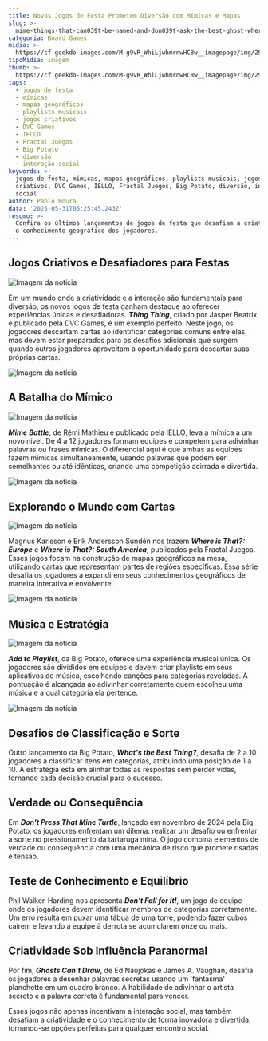 ```yaml
---
title: Novos Jogos de Festa Prometem Diversão com Mímicas e Mapas
slug: >-
  mime-things-that-can039t-be-named-and-don039t-ask-the-best-ghost-where-the-mine-turtle-is
categoria: Board Games
midia: >-
  https://cf.geekdo-images.com/M-g9vR_WhiLjwhmrnwHC8w__imagepage/img/2S4MecA_XdFiK8zMMgUtRuY32GY=/fit-in/900x600/filters:no_upscale():strip_icc()/pic8554052.png
tipoMidia: imagem
thumb: >-
  https://cf.geekdo-images.com/M-g9vR_WhiLjwhmrnwHC8w__imagepage/img/2S4MecA_XdFiK8zMMgUtRuY32GY=/fit-in/900x600/filters:no_upscale():strip_icc()/pic8554052.png
tags:
  - jogos de festa
  - mímicas
  - mapas geográficos
  - playlists musicais
  - jogos criativos
  - DVC Games
  - IELLO
  - Fractal Juegos
  - Big Potato
  - diversão
  - interação social
keywords: >-
  jogos de festa, mímicas, mapas geográficos, playlists musicais, jogos
  criativos, DVC Games, IELLO, Fractal Juegos, Big Potato, diversão, interação
  social
author: Pablo Moura
data: '2025-05-31T06:25:45.243Z'
resumo: >-
  Confira os últimos lançamentos de jogos de festa que desafiam a criatividade e
  o conhecimento geográfico dos jogadores.
---
```


## Jogos Criativos e Desafiadores para Festas

![Imagem da notícia](https://cf.geekdo-images.com/QliYoAhv73oXJjecz3JmPQ__imagepage/img/u_I6-EcliFl7B_GfsBVlaw3PCNw=/fit-in/900x600/filters:no_upscale():strip_icc()/pic8868125.jpg)

Em um mundo onde a criatividade e a interação são fundamentais para diversão, os novos jogos de festa ganham destaque ao oferecer experiências únicas e desafiadoras. **_Thing Thing_**, criado por Jasper Beatrix e publicado pela DVC Games, é um exemplo perfeito. Neste jogo, os jogadores descartam cartas ao identificar categorias comuns entre elas, mas devem estar preparados para os desafios adicionais que surgem quando outros jogadores aproveitam a oportunidade para descartar suas próprias cartas.

![Imagem da notícia](https://cf.geekdo-images.com/m9fureNMA4-xXN_ASvEpyA__imagepage/img/PCtgpQb7rN4ccVH0mk0CPUCZ9pw=/fit-in/900x600/filters:no_upscale():strip_icc()/pic8805795.jpg)

## A Batalha do Mímico

![Imagem da notícia](https://cf.geekdo-images.com/SnCmCIXbPnXSWxbRNwf0EQ__imagepage/img/h1uUxIjHvKBxQRAHyShUiTft4To=/fit-in/900x600/filters:no_upscale():strip_icc()/pic8805603.jpg)

**_Mime Battle_**, de Rémi Mathieu e publicado pela IELLO, leva a mímica a um novo nível. De 4 a 12 jogadores formam equipes e competem para adivinhar palavras ou frases mímicas. O diferencial aqui é que ambas as equipes fazem mímicas simultaneamente, usando palavras que podem ser semelhantes ou até idênticas, criando uma competição acirrada e divertida.

![Imagem da notícia](https://cf.geekdo-images.com/YB89ZVTLbsWEnsfSJEtgYQ__imagepage/img/8WZ401Y5zT4xeDh9Zw92ft5Btpk=/fit-in/900x600/filters:no_upscale():strip_icc()/pic8883364.jpg)

## Explorando o Mundo com Cartas

![Imagem da notícia](https://cf.geekdo-images.com/T5iUq1wK6FIPgaaVI8PYOQ__imagepage/img/xsO5bbIA-guCZ-p6Lq1pCIJEyJQ=/fit-in/900x600/filters:no_upscale():strip_icc()/pic8729449.jpg)

Magnus Karlsson e Erik Andersson Sundén nos trazem **_Where is That?: Europe_** e **_Where is That?: South America_**, publicados pela Fractal Juegos. Esses jogos focam na construção de mapas geográficos na mesa, utilizando cartas que representam partes de regiões específicas. Essa série desafia os jogadores a expandirem seus conhecimentos geográficos de maneira interativa e envolvente.

![Imagem da notícia](https://cf.geekdo-images.com/P127kDcr8rFof8xix0Mi3Q__imagepage/img/vahVMy_9MYcMiWm2tPkUikWaN9Y=/fit-in/900x600/filters:no_upscale():strip_icc()/pic8619670.jpg)

## Música e Estratégia

![Imagem da notícia](https://cf.geekdo-images.com/5HRE1nCksiW1QB0ceGnpIQ__imagepage/img/M3hsvVklfh8wy2-aQREdLNp-6fU=/fit-in/900x600/filters:no_upscale():strip_icc()/pic8901837.png)

**_Add to Playlist_**, da Big Potato, oferece uma experiência musical única. Os jogadores são divididos em equipes e devem criar playlists em seus aplicativos de música, escolhendo canções para categorias reveladas. A pontuação é alcançada ao adivinhar corretamente quem escolheu uma música e a qual categoria ela pertence.

![Imagem da notícia](https://cf.geekdo-images.com/u4o_95YVUJdQdB0T3sfOIQ__imagepage/img/JVLf9X8aVZWj6_mR4FL90w0njvI=/fit-in/900x600/filters:no_upscale():strip_icc()/pic8399262.jpg)

## Desafios de Classificação e Sorte

Outro lançamento da Big Potato, **_What's the Best Thing?_**, desafia de 2 a 10 jogadores a classificar itens em categorias, atribuindo uma posição de 1 a 10. A estratégia está em alinhar todas as respostas sem perder vidas, tornando cada decisão crucial para o sucesso.

## Verdade ou Consequência

Em **_Don't Press That Mine Turtle_**, lançado em novembro de 2024 pela Big Potato, os jogadores enfrentam um dilema: realizar um desafio ou enfrentar a sorte no pressionamento da tartaruga mina. O jogo combina elementos de verdade ou consequência com uma mecânica de risco que promete risadas e tensão.

## Teste de Conhecimento e Equilíbrio

Phil Walker-Harding nos apresenta **_Don't Fall for It!_**, um jogo de equipe onde os jogadores devem identificar membros de categorias corretamente. Um erro resulta em puxar uma tábua de uma torre, podendo fazer cubos caírem e levando a equipe à derrota se acumularem onze ou mais.

## Criatividade Sob Influência Paranormal

Por fim, **_Ghosts Can't Draw_**, de Ed Naujokas e James A. Vaughan, desafia os jogadores a desenhar palavras secretas usando um 'fantasma' planchette em um quadro branco. A habilidade de adivinhar o artista secreto e a palavra correta é fundamental para vencer.

Esses jogos não apenas incentivam a interação social, mas também desafiam a criatividade e o conhecimento de forma inovadora e divertida, tornando-se opções perfeitas para qualquer encontro social.
